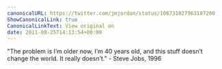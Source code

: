 ```yaml
---
canonicalURL: https://twitter.com/jmjordan/status/106731027963187200
ShowCanonicalLink: true
CanonicalLinkText: View original on
date: 2011-08-25T14:13:54+00:00
---
```

"The problem is I’m older now, I’m 40 years old, and this stuff doesn’t change the world. It really doesn’t." - Steve Jobs, 1996